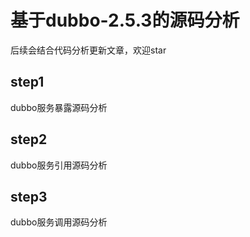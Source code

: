 # 基于dubbo-2.5.3的源码分析
后续会结合代码分析更新文章，欢迎star

## step1

dubbo服务暴露源码分析

## step2

dubbo服务引用源码分析

## step3

dubbo服务调用源码分析